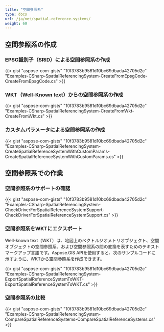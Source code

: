 ```yaml
---
title: "空間参照系"
type: docs
url: /ja/net/spatial-reference-systems/
weight: 60
---
```


## **空間参照系の作成**
### **EPSG識別子（SRID）による空間参照系の作成**
{{< gist "aspose-com-gists" "10f3783b9581d10bc69dbada42705d2c" "Examples-CSharp-SpatialReferencingSystem-CreateFromEpsgCode-CreateFromEpsgCode.cs" >}}
### **WKT（Well-Known text）からの空間参照系の作成**
{{< gist "aspose-com-gists" "10f3783b9581d10bc69dbada42705d2c" "Examples-CSharp-SpatialReferencingSystem-CreateFromWkt-CreateFromWkt.cs" >}}
### **カスタムパラメータによる空間参照系の作成**
{{< gist "aspose-com-gists" "10f3783b9581d10bc69dbada42705d2c" "Examples-CSharp-SpatialReferencingSystem-CreateSpatialReferenceSystemWithCustomParams-CreateSpatialReferenceSystemWithCustomParams.cs" >}}
## **空間参照系での作業**
### **空間参照系のサポートの確認**
{{< gist "aspose-com-gists" "10f3783b9581d10bc69dbada42705d2c" "Examples-CSharp-SpatialReferencingSystem-CheckDriverForSpatialReferenceSystemSupport-CheckDriverForSpatialReferenceSystemSupport.cs" >}}
### **空間参照系をWKTにエクスポート**
Well-known text（WKT）は、地図上のベクトルジオメトリオブジェクト、空間オブジェクトの空間参照系、および空間参照系の間の変換を表すためのテキストマークアップ言語です。Aspose.GIS APIを使用すると、次のサンプルコードに示すように、WKTから空間参照系を作成できます。

{{< gist "aspose-com-gists" "10f3783b9581d10bc69dbada42705d2c" "Examples-CSharp-SpatialReferencingSystem-ExportSpatialReferenceSystemToWKT-ExportSpatialReferenceSystemToWKT.cs" >}}
### **空間参照系の比較**
{{< gist "aspose-com-gists" "10f3783b9581d10bc69dbada42705d2c" "Examples-CSharp-SpatialReferencingSystem-CompareSpatialReferenceSystems-CompareSpatialReferenceSystems.cs" >}}
